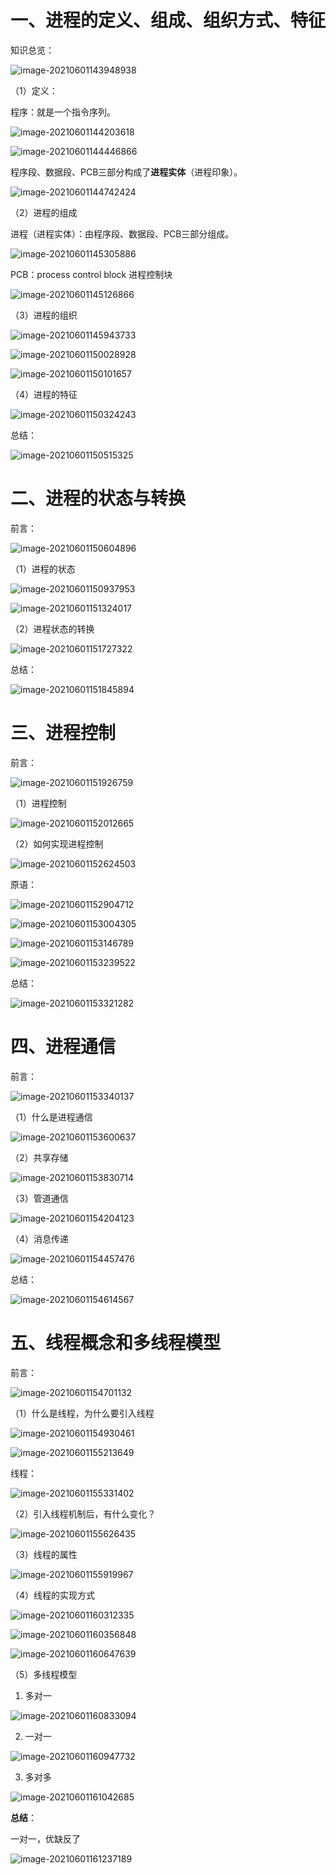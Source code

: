 # 一、进程的定义、组成、组织方式、特征

知识总览：

![image-20210601143948938](C:\Users\DELL\AppData\Roaming\Typora\typora-user-images\image-20210601143948938.png)



（1）定义：

程序：就是一个指令序列。

![image-20210601144203618](C:\Users\DELL\AppData\Roaming\Typora\typora-user-images\image-20210601144203618.png)

![image-20210601144446866](C:\Users\DELL\AppData\Roaming\Typora\typora-user-images\image-20210601144446866.png)



程序段、数据段、PCB三部分构成了**进程实体**（进程印象）。

![image-20210601144742424](C:\Users\DELL\AppData\Roaming\Typora\typora-user-images\image-20210601144742424.png)



（2）进程的组成

进程（进程实体）：由程序段、数据段、PCB三部分组成。

![image-20210601145305886](C:\Users\DELL\AppData\Roaming\Typora\typora-user-images\image-20210601145305886.png)

PCB：process control block 进程控制块

![image-20210601145126866](C:\Users\DELL\AppData\Roaming\Typora\typora-user-images\image-20210601145126866.png)



（3）进程的组织

![image-20210601145943733](C:\Users\DELL\AppData\Roaming\Typora\typora-user-images\image-20210601145943733.png)

![image-20210601150028928](C:\Users\DELL\AppData\Roaming\Typora\typora-user-images\image-20210601150028928.png)

![image-20210601150101657](C:\Users\DELL\AppData\Roaming\Typora\typora-user-images\image-20210601150101657.png)



（4）进程的特征

![image-20210601150324243](C:\Users\DELL\AppData\Roaming\Typora\typora-user-images\image-20210601150324243.png)



总结：

![image-20210601150515325](C:\Users\DELL\AppData\Roaming\Typora\typora-user-images\image-20210601150515325.png)





# 二、进程的状态与转换

前言：

![image-20210601150604896](C:\Users\DELL\AppData\Roaming\Typora\typora-user-images\image-20210601150604896.png)



（1）进程的状态

![image-20210601150937953](C:\Users\DELL\AppData\Roaming\Typora\typora-user-images\image-20210601150937953.png)

![image-20210601151324017](C:\Users\DELL\AppData\Roaming\Typora\typora-user-images\image-20210601151324017.png)



（2）进程状态的转换

![image-20210601151727322](C:\Users\DELL\AppData\Roaming\Typora\typora-user-images\image-20210601151727322.png)



总结：

![image-20210601151845894](C:\Users\DELL\AppData\Roaming\Typora\typora-user-images\image-20210601151845894.png)





# 三、进程控制

前言：

![image-20210601151926759](C:\Users\DELL\AppData\Roaming\Typora\typora-user-images\image-20210601151926759.png)



（1）进程控制

![image-20210601152012665](C:\Users\DELL\AppData\Roaming\Typora\typora-user-images\image-20210601152012665.png)



（2）如何实现进程控制

![image-20210601152624503](C:\Users\DELL\AppData\Roaming\Typora\typora-user-images\image-20210601152624503.png)



原语：

![image-20210601152904712](C:\Users\DELL\AppData\Roaming\Typora\typora-user-images\image-20210601152904712.png)

![image-20210601153004305](C:\Users\DELL\AppData\Roaming\Typora\typora-user-images\image-20210601153004305.png)

![image-20210601153146789](C:\Users\DELL\AppData\Roaming\Typora\typora-user-images\image-20210601153146789.png)

![image-20210601153239522](C:\Users\DELL\AppData\Roaming\Typora\typora-user-images\image-20210601153239522.png)



总结：

![image-20210601153321282](C:\Users\DELL\AppData\Roaming\Typora\typora-user-images\image-20210601153321282.png)





# 四、进程通信

前言：

![image-20210601153340137](C:\Users\DELL\AppData\Roaming\Typora\typora-user-images\image-20210601153340137.png)



（1）什么是进程通信

![image-20210601153600637](C:\Users\DELL\AppData\Roaming\Typora\typora-user-images\image-20210601153600637.png)



（2）共享存储

![image-20210601153830714](C:\Users\DELL\AppData\Roaming\Typora\typora-user-images\image-20210601153830714.png)



（3）管道通信

![image-20210601154204123](C:\Users\DELL\AppData\Roaming\Typora\typora-user-images\image-20210601154204123.png)



（4）消息传递

![image-20210601154457476](C:\Users\DELL\AppData\Roaming\Typora\typora-user-images\image-20210601154457476.png)



总结：

![image-20210601154614567](C:\Users\DELL\AppData\Roaming\Typora\typora-user-images\image-20210601154614567.png)





# 五、线程概念和多线程模型

前言：

![image-20210601154701132](C:\Users\DELL\AppData\Roaming\Typora\typora-user-images\image-20210601154701132.png)



（1）什么是线程，为什么要引入线程

![image-20210601154930461](C:\Users\DELL\AppData\Roaming\Typora\typora-user-images\image-20210601154930461.png)

![image-20210601155213649](C:\Users\DELL\AppData\Roaming\Typora\typora-user-images\image-20210601155213649.png)



线程：

![image-20210601155331402](C:\Users\DELL\AppData\Roaming\Typora\typora-user-images\image-20210601155331402.png)



（2）引入线程机制后，有什么变化？

![image-20210601155626435](C:\Users\DELL\AppData\Roaming\Typora\typora-user-images\image-20210601155626435.png)



（3）线程的属性

![image-20210601155919967](C:\Users\DELL\AppData\Roaming\Typora\typora-user-images\image-20210601155919967.png)



（4）线程的实现方式

![image-20210601160312335](C:\Users\DELL\AppData\Roaming\Typora\typora-user-images\image-20210601160312335.png)

![image-20210601160356848](C:\Users\DELL\AppData\Roaming\Typora\typora-user-images\image-20210601160356848.png)

![image-20210601160647639](C:\Users\DELL\AppData\Roaming\Typora\typora-user-images\image-20210601160647639.png)



（5）多线程模型

1. 多对一

![image-20210601160833094](C:\Users\DELL\AppData\Roaming\Typora\typora-user-images\image-20210601160833094.png)

2. 一对一

![image-20210601160947732](C:\Users\DELL\AppData\Roaming\Typora\typora-user-images\image-20210601160947732.png)



3. 多对多

![image-20210601161042685](C:\Users\DELL\AppData\Roaming\Typora\typora-user-images\image-20210601161042685.png)







**总结**：

一对一，优缺反了

![image-20210601161237189](C:\Users\DELL\AppData\Roaming\Typora\typora-user-images\image-20210601161237189.png)